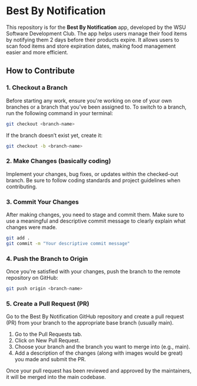 # Best By Notification

This repository is for the **Best By Notification** app, developed by the WSU Software Development Club. The app helps users manage their food items by notifying them 2 days before their products expire. It allows users to scan food items and store expiration dates, making food management easier and more efficient.

## How to Contribute

### 1. Checkout a Branch

Before starting any work, ensure you're working on one of your own branches or a branch that you've been assigned to. To switch to a branch, run the following command in your terminal:

```bash
git checkout <branch-name>
```

If the branch doesn’t exist yet, create it:

```bash
git checkout -b <branch-name>
```
### 2. Make Changes (basically coding)
Implement your changes, bug fixes, or updates within the checked-out branch. Be sure to follow coding standards and project guidelines when contributing.

### 3. Commit Your Changes
After making changes, you need to stage and commit them. Make sure to use a meaningful and descriptive commit message to clearly explain what changes were made.

```bash
git add .
git commit -m "Your descriptive commit message"
```
### 4. Push the Branch to Origin
Once you're satisfied with your changes, push the branch to the remote repository on GitHub:

```bash
git push origin <branch-name>
```

### 5. Create a Pull Request (PR)
Go to the Best By Notification GitHub repository and create a pull request (PR) from your branch to the appropriate base branch (usually main).

1. Go to the Pull Requests tab.
2. Click on New Pull Request.
3. Choose your branch and the branch you want to merge into (e.g., main).
4. Add a description of the changes (along with images would be great) you made and submit the PR.
   
Once your pull request has been reviewed and approved by the maintainers, it will be merged into the main codebase.
